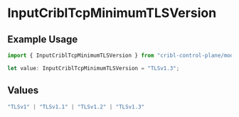 # InputCriblTcpMinimumTLSVersion

## Example Usage

```typescript
import { InputCriblTcpMinimumTLSVersion } from "cribl-control-plane/models";

let value: InputCriblTcpMinimumTLSVersion = "TLSv1.3";
```

## Values

```typescript
"TLSv1" | "TLSv1.1" | "TLSv1.2" | "TLSv1.3"
```